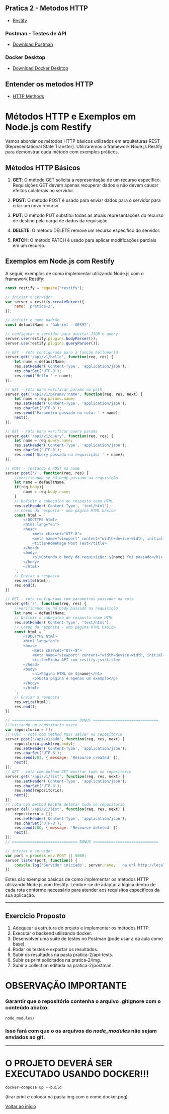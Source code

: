## Pratica 2 - Metodos HTTP

- [Restify](http://restify.com/)

### Postman - Testes de API
- [Download Postman](https://www.postman.com/downloads/)

### Docker Desktop
- [Download Docker Desktop](https://www.docker.com/products/docker-desktop/)

## Entender os metodos HTTP
- [HTTP Methods](https://www.restapitutorial.com/lessons/httpmethods.html)

# Métodos HTTP e Exemplos em Node.js com Restify

Vamos abordar os métodos HTTP básicos utilizados em arquiteturas REST (Representational State Transfer). Utilizaremos o framework Node.js Restify para demonstrar cada método com exemplos práticos.

## Métodos HTTP Básicos

1. **GET**: O método GET solicita a representação de um recurso específico. Requisições GET devem apenas recuperar dados e não devem causar efeitos colaterais no servidor.

2. **POST**: O método POST é usado para enviar dados para o servidor para criar um novo recurso.

3. **PUT**: O método PUT substitui todas as atuais representações do recurso de destino pela carga de dados da requisição.

4. **DELETE**: O método DELETE remove um recurso específico do servidor.

5. **PATCH**: O método PATCH é usado para aplicar modificações parciais em um recurso.

## Exemplos em Node.js com Restify

A seguir, exemplos de como implementar utilizando Node.js com o framework Restify:

```javascript
const restify = require('restify');

// iniciar o servidor
var server = restify.createServer({
    name: 'pratica-2',
});

// definir o nome padrão
const defaultName = 'Gabriel - GES97';

// configurar o servidor para aceitar JSON e query
server.use(restify.plugins.bodyParser());
server.use(restify.plugins.queryParser());

// GET - rota configurada para a função helloWorld
server.get('/api/v1/hello', function(req, res) {
    let name = defaultName;
    res.setHeader('Content-Type', 'application/json');
    res.charSet('UTF-8');
    res.send('Hello ' + name);
});

// GET - rota para verificar params no path
server.get('/api/v1/params/:name', function(req, res, next) {
    let name = req.params.name;
    res.setHeader('Content-Type', 'application/json');
    res.charSet('UTF-8');
    res.send('Parametro passado na rota: ' + name);
    next();
});

// GET - rota para verificar query params
server.get('/api/v1/query', function(req, res) {
    let name = req.query.name;
    res.setHeader('Content-Type', 'application/json');
    res.charSet('UTF-8');
    res.send('Query passado na requisição: ' + name);
});

// POST - Testando o POST na home
server.post('/', function(req, res) {
    //verificando se há body passado na requisição
    let name = defaultName;
    if(req.body){
        name = req.body.name;
    }
    // Definir o cabeçalho de resposta como HTML
    res.setHeader('Content-Type', 'text/html');
    // Corpo da resposta - uma página HTML básica
    const html = `
        <!DOCTYPE html>
        <html lang="en">
        <head>
            <meta charset="UTF-8">
            <meta name="viewport" content="width=device-width, initial-scale=1.0">
            <title>HomePage Post Test</title>
        </head>
        <body>
            <h1>Obtendo o body da requisição: ${name} foi passado</h1>
        </body>
        </html>
    `;
    // Enviar a resposta
    res.write(html);
    res.end();
})

// GET - rota configurada com parametros passador na rota
server.get('/', function(req, res) {
    //verificando se há body passado na requisição
    let name = defaultName;
    // Definir o cabeçalho de resposta como HTML
    res.setHeader('Content-Type', 'text/html');
    // Corpo da resposta - uma página HTML básica
    const html = `
        <!DOCTYPE html>
        <html lang="en">
        <head>
            <meta charset="UTF-8">
            <meta name="viewport" content="width=device-width, initial-scale=1.0">
            <title>Minha API com restify.js</title>
        </head>
        <body>
            <h1>Página HTML de ${name}</h1>
            <p>Esta página é apenas um exemplo</p>
        </body>
        </html>
    `;
    // Enviar a resposta
    res.write(html);
    res.end();
})

// ============================= BONUS =============================
//iniciando um repositorio vazio
var repositorio = [];
// POST - rota com method POST salvar no repositorio
server.post('/api/v1/add', function(req, res, next) {
    repositorio.push(req.body);
    res.setHeader('Content-Type', 'application/json');
    res.charSet('UTF-8');
    res.send(201, { message: 'Resource created' });
    next();
});
// GET - rota com method GET mostrar tudo no repositorio
server.get('/api/v1/list', function(req, res, next) {
    res.setHeader('Content-Type', 'application/json');
    res.charSet('UTF-8');
    res.send(repositorio);
    next();
});
// rota com method DELETE deletar tudo no repositorio
server.del('/api/v1/list', function(req, res, next) {
    repositorio = [];
    res.setHeader('Content-Type', 'application/json');
    res.charSet('UTF-8');
    res.send(200, { message: 'Resource deleted' });
    next();
});
// ============================= BONUS =============================

// iniciar o servidor
var port = process.env.PORT || 5000;
server.listen(port, function() {
    console.log('Servidor iniciado', server.name, ' na url http://localhost:' + port);
})


```
Estes são exemplos básicos de como implementar os métodos HTTP utilizando Node.js com Restify. Lembre-se de adaptar a lógica dentro de cada rota conforme necessário para atender aos requisitos específicos da sua aplicação.

---

## Exercício Proposto

1. Adequear a estrutura do projeto e implementar os métodos HTTP.
2. Executar o backend utilizando docker.
3. Desenvolver uma suíte de testes no Postman (pode usar a da aula como base).
4. Rodar os testes e exportar os resultados.
5. Subir os resultados na pasta pratica-2/api-tests.
6. Subir os print solicitados na pratica-2/img.
7. Subir a collection editada na pratica-2/postman.


# OBSERVAÇÃO IMPORTANTE
### Garantir que o repositório contenha o arquivo .gitignore com o conteúdo abaixo:
```git
node_modules/
```
### Isso fará com que o os arquivos do *_node_modules_* não sejam enviados ao git.
---
# O PROJETO DEVERÁ SER EXECUTADO USANDO DOCKER!!!
```
docker-compose up --build
``` 
(tirar print e colocar na pasta img com o nome docker.png)

[Voltar ao início](../../../README.md)